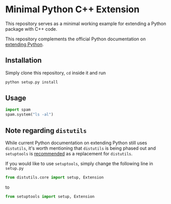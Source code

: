 # Minimal Python C++ Extension

This repository serves as a minimal working example for extending a Python package with C++ code.

This repository complements the official Python documentation on [extending Python](https://docs.python.org/3/extending).

## Installation

Simply clone this repository, `cd` inside it and run

```bash
python setup.py install
```

## Usage

```python
import spam
spam.system("ls -al")
```

## Note regarding `distutils`

While current Python documentation on extending Python still uses `distutils`, it's worth mentioning that `distutils` is being phased out and `setuptools` is [recommended](https://docs.python.org/3/distributing/index.html) as a replacement for `distutils`.

If you would like to use `setuptools`, simply change the following line in `setup.py`

```python
from distutils.core import setup, Extension
```

to

```python
from setuptools import setup, Extension
```
